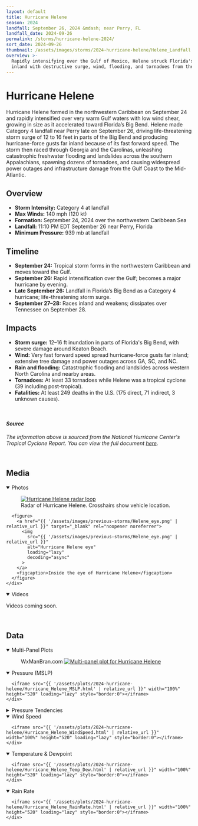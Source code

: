 ```yaml
---
layout: default
title: Hurricane Helene
season: 2024
landfall: September 26, 2024 &mdash; near Perry, FL
landfall_date: 2024-09-26
permalink: /storms/hurricane-helene-2024/
sort_date: 2024-09-26
thumbnail: /assets/images/storms/2024-hurricane-helene/Helene_Landfall.jpg
overview: >-
  Rapidly intensifying over the Gulf of Mexico, Helene struck Florida's Big Bend as a Category 4 hurricane before racing
  inland with destructive surge, wind, flooding, and tornadoes from the Gulf Coast to the Appalachians.
---
```


<h1 class="storm-page__title">Hurricane Helene</h1>
Hurricane Helene formed in the northwestern Caribbean on September 24 and rapidly intensified over very warm Gulf waters with low wind shear, growing in size as it accelerated toward Florida’s Big Bend. Helene made Category 4 landfall near Perry late on September 26, driving life-threatening storm surge of 12 to 16 feet in parts of the Big Bend and producing hurricane-force gusts far inland because of its fast forward speed. The storm then raced through Georgia and the Carolinas, unleashing catastrophic freshwater flooding and landslides across the southern Appalachians, spawning dozens of tornadoes, and causing widespread power outages and infrastructure damage from the Gulf Coast to the Mid-Atlantic.

## Overview
- **Storm Intensity:** Category 4 at landfall
- **Max Winds:** 140 mph (120 kt)
- **Formation:** September 24, 2024 over the northwestern Caribbean Sea
- **Landfall:** 11:10 PM EDT September 26 near Perry, Florida
- **Minimum Pressure:** 939 mb at landfall

## Timeline
- **September 24:** Tropical storm forms in the northwestern Caribbean and moves toward the Gulf.
- **September 26:** Rapid intensification over the Gulf; becomes a major hurricane by evening.
- **Late September 26:** Landfall in Florida’s Big Bend as a Category 4 hurricane; life-threatening storm surge.
- **September 27–28:** Races inland and weakens; dissipates over Tennessee on September 28.

## Impacts
- **Storm surge:** 12–16 ft inundation in parts of Florida's Big Bend, with severe damage around Keaton Beach.
- **Wind:** Very fast forward speed spread hurricane-force gusts far inland; extensive tree damage and power outages across GA, SC, and NC.
- **Rain and flooding:** Catastrophic flooding and landslides across western North Carolina and nearby areas.
- **Tornadoes:** At least 33 tornadoes while Helene was a tropical cyclone (39 including post-tropical).
- **Fatalities:** At least 249 deaths in the U.S. (175 direct, 71 indirect, 3 unknown causes).

<br />

#### _Source_
<em>The information above is sourced from the National Hurricane Center's Tropical Cyclone Report. You can view the full document <a href="https://www.nhc.noaa.gov/data/tcr/AL092024_Helene.pdf" target="_blank" rel="noopener noreferrer">here</a>.</em>

<br />

## Media

<details class="storm-plot-group" open>
  <summary class="storm-plot-summary">Photos</summary>
  <div class="media-wide" style="--media-base-width: calc(100% + 6rem); --media-max-target: 1500px; --media-gutter: 1rem;">
    <div class="media-row two-up media-row--fill" style="gap: 0.5rem;">
      <figure>
        <a href="{{ '/assets/images/previous-storms/Helene_radar.gif' | relative_url }}" target="_blank" rel="noopener noreferrer">
          <img
            src="{{ '/assets/images/previous-storms/Helene_radar.gif' | relative_url }}"
            alt="Hurricane Helene radar loop"
            loading="lazy"
            decoding="async"
          >
        </a>
        <figcaption>Radar of Hurricane Helene. Crosshairs show vehicle location.</figcaption>
      </figure>

      <figure>
        <a href="{{ '/assets/images/previous-storms/Helene_eye.png' | relative_url }}" target="_blank" rel="noopener noreferrer">
          <img
            src="{{ '/assets/images/previous-storms/Helene_eye.png' | relative_url }}"
            alt="Hurricane Helene eye"
            loading="lazy"
            decoding="async"
          >
        </a>
        <figcaption>Inside the eye of Hurricane Helene</figcaption>
      </figure>
    </div>
  </div>
</details>

<details class="storm-plot-group" open>
  <summary class="storm-plot-summary">Videos</summary>
  <p>Videos coming soon.</p>
</details>

<br />

<!-- DATA-SECTION:START -->

<h2>Data</h2>

<div class="storm-data">
  <details class="storm-plot-group" open>
    <summary class="storm-plot-summary">Multi-Panel Plots</summary>
    <div class="storm-plot storm-multi-panels">
      <figure class="storm-multi-panels__figure">
        <span class="storm-multi-panels__watermark" aria-hidden="true">WxManBran.com</span>
        <a href="{{ '/assets/plots/2024-hurricane-helene/Hurricane_Helene_MultiPanel.svg' | relative_url }}" target="_blank" rel="noopener noreferrer">
          <img src="{{ '/assets/plots/2024-hurricane-helene/Hurricane_Helene_MultiPanel.svg' | relative_url }}" alt="Multi-panel plot for Hurricane Helene" loading="lazy">
        </a>
      </figure>
    </div>
  </details>
  <details class="storm-plot-group" open>
    <summary class="storm-plot-summary">Pressure (MSLP)</summary>
    <div class="storm-plot">

      <iframe src="{{ '/assets/plots/2024-hurricane-helene/Hurricane_Helene_MSLP.html' | relative_url }}" width="100%" height="520" loading="lazy" style="border:0"></iframe>
    </div>
  </details>
  <details class="storm-plot-group">
    <summary class="storm-plot-summary">Pressure Tendencies</summary>
    <div class="storm-plot">
      <iframe src="{{ '/assets/plots/2024-hurricane-helene/Hurricane_Helene_PTendency_5min.html' | relative_url }}" width="100%" height="520" loading="lazy" style="border:0"></iframe>
    </div>
    <div class="storm-plot">
      <iframe src="{{ '/assets/plots/2024-hurricane-helene/Hurricane_Helene_PTendency_10min.html' | relative_url }}" width="100%" height="520" loading="lazy" style="border:0"></iframe>
    </div>
    <div class="storm-plot">
      <iframe src="{{ '/assets/plots/2024-hurricane-helene/Hurricane_Helene_PTendency_15min.html' | relative_url }}" width="100%" height="520" loading="lazy" style="border:0"></iframe>
    </div>
    <div class="storm-plot">
      <iframe src="{{ '/assets/plots/2024-hurricane-helene/Hurricane_Helene_PTendency_30min.html' | relative_url }}" width="100%" height="520" loading="lazy" style="border:0"></iframe>
    </div>
    <div class="storm-plot">
      <iframe src="{{ '/assets/plots/2024-hurricane-helene/Hurricane_Helene_PTendency_1hour.html' | relative_url }}" width="100%" height="520" loading="lazy" style="border:0"></iframe>
    </div>
  </details>
  <details class="storm-plot-group" open>
    <summary class="storm-plot-summary">Wind Speed</summary>
    <div class="storm-plot">

      <iframe src="{{ '/assets/plots/2024-hurricane-helene/Hurricane_Helene_WindSpeed.html' | relative_url }}" width="100%" height="520" loading="lazy" style="border:0"></iframe>
    </div>
  </details>
  <details class="storm-plot-group" open>
    <summary class="storm-plot-summary">Temperature &amp; Dewpoint</summary>
    <div class="storm-plot">

      <iframe src="{{ '/assets/plots/2024-hurricane-helene/Hurricane_Helene_Temp_Dew.html' | relative_url }}" width="100%" height="520" loading="lazy" style="border:0"></iframe>
    </div>
  </details>
  <details class="storm-plot-group" open>
    <summary class="storm-plot-summary">Rain Rate</summary>
    <div class="storm-plot">

      <iframe src="{{ '/assets/plots/2024-hurricane-helene/Hurricane_Helene_RainRate.html' | relative_url }}" width="100%" height="520" loading="lazy" style="border:0"></iframe>
    </div>
  </details>
</div>
<!-- DATA-SECTION:END -->
